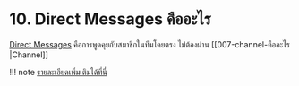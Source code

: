 # 10. Direct Messages คืออะไร

[Direct Messages](<https://slack.com/help/articles/212281468-Understand-direct-messages#:~:text=Direct%20messages%20(DMs)%20are%20smaller,teammate%20to%20reschedule%20a%20meeting.>)  คือการพูดคุยกับสมาชิกในทีมโดยตรง ไม่ต้องผ่าน [[007-channel-คืออะไร |Channel]] 

!!! note
    [รายละเอียดเพิ่มเติมได้ที่นี่](https://slack.zendesk.com/hc/article_attachments/1500002930901/direct-messages-browser.png)

